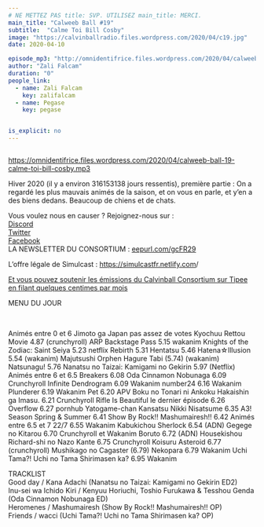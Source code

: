 ```yaml
---
# NE METTEZ PAS title: SVP. UTILISEZ main_title: MERCI.
main_title: "Calweeb Ball #19"
subtitle:  "Calme Toi Bill Cosby"
image: "https://calvinballradio.files.wordpress.com/2020/04/c19.jpg"
date: 2020-04-10

episode_mp3: "http://omnidentifrice.files.wordpress.com/2020/04/calweeb-ball-19-calme-toi-bill-cosby.mp3"
author: "Zali Falcam"
duration: "0"
people_link: 
  - name: Zali Falcam
    key: zalifalcam
  - name: Pegase
    key: pegase


is_explicit: no
---
```


<PodcastHeader/>

<!-- ECRIRE LA DESCRIPTION DE L'EPISODE SOUS CETTE LIGNE -->
<p><img src="https://calvinballradio.files.wordpress.com/2020/04/c19.jpg?w=300" alt=""></p>
<p><a href="https://omnidentifrice.files.wordpress.com/2020/04/calweeb-ball-19-calme-toi-bill-cosby.mp3" rel="nofollow">https://omnidentifrice.files.wordpress.com/2020/04/calweeb-ball-19-calme-toi-bill-cosby.mp3</a></p>
<p>Hiver 2020 (il y a environ 316153138 jours ressentis), première partie : On a regardé les plus mauvais animés de la saison, et on vous en parle, et y’en a des biens dedans. Beaucoup de chiens et de chats.</p>
<p>Vous voulez nous en causer ? Rejoignez-nous sur :<br>
<a href="http://discordapp.com/invite/4RnA9v7" rel="nofollow">Discord</a><br>
<a href="https://twitter.com/Calvinball_FM?lang=fr" rel="nofollow">Twitter</a><br>
<a href="https://www.facebook.com/CalvinballRadio/?ref=bookmarks" rel="nofollow">Facebook</a><br>
LA NEWSLETTER DU CONSORTIUM : <a title="http://eepurl.com/gcFR29" href="https://exit.sc/?url=http%3A%2F%2Feepurl.com%2FgcFR29" rel="nofollow">eepurl.com/gcFR29</a></p>
<p>L’offre légale de Simulcast : <a href="https://simulcastfr.netlify.com/" rel="nofollow">https://simulcastfr.netlify.com</a>/</p>
<p><a href="https://fr.tipeee.com/calvinball" rel="nofollow">Et vous pouvez soutenir les émissions du Calvinball Consortium sur Tipee en filant quelques centimes par mois</a></p>
<p>MENU DU JOUR</p>
<p>&nbsp;</p>




<tr>
<td>Animés entre 0 et 6</td>
</tr>
<tr>
<td>Jimoto ga Japan pas assez de votes</td>
</tr>
<tr>
<td>Kyochuu Rettou Movie 4.87 (crunchyroll)</td>
</tr>
<tr>
<td>ARP Backstage Pass 5.15 wakanim</td>
</tr>
<tr>
<td>Knights of the Zodiac: Saint Seiya 5.23 netflix</td>
</tr>
<tr>
<td>Rebirth 5.31</td>
</tr>
<tr>
<td>Hentatsu 5.46</td>
</tr>
<tr>
<td>Hatena☆Illusion 5.54 (wakanim)</td>
</tr>
<tr>
<td>Majutsushi Orphen Hagure Tabi (5.74) (wakanim)</td>
</tr>
<tr>
<td>Natsunagu! 5.76</td>
</tr>
<tr>
<td>Nanatsu no Taizai: Kamigami no Gekirin 5.97 (Netflix)</td>
</tr>
<tr>
<td></td>
</tr>
<tr>
<td>Animés entre 6 et 6.5</td>
</tr>
<tr>
<td>Breakers 6.08</td>
</tr>
<tr>
<td>Oda Cinnamon Nobunaga 6.09 Crunchyroll</td>
</tr>
<tr>
<td>Infinite Dendrogram 6.09 Wakanim</td>
</tr>
<tr>
<td>number24 6.16 Wakanim</td>
</tr>
<tr>
<td>Plunderer 6.19 Wakanim</td>
</tr>
<tr>
<td>Pet 6.20 APV</td>
</tr>
<tr>
<td>Boku no Tonari ni Ankoku Hakaishin ga Imasu. 6.21 Crunchyroll</td>
</tr>
<tr>
<td>Rifle Is Beautiful le dernier épisode 6.26</td>
</tr>
<tr>
<td>Overflow 6.27 pornhub</td>
</tr>
<tr>
<td>Yatogame-chan Kansatsu Nikki Nisatsume 6.35</td>
</tr>
<tr>
<td>A3! Season Spring &amp; Summer 6.41</td>
</tr>
<tr>
<td>Show By Rock!! Mashumairesh!! 6.42</td>
</tr>
<tr>
<td></td>
</tr>
<tr>
<td>Animés entre 6.5 et 7</td>
</tr>
<tr>
<td>22/7 6.55 Wakanim</td>
</tr>
<tr>
<td>Kabukichou Sherlock 6.54 (ADN)</td>
</tr>
<tr>
<td>Gegege no Kitarou 6.70 Crunchyroll et Wakanim</td>
</tr>
<tr>
<td>Boruto 6.72 (ADN)</td>
</tr>
<tr>
<td>Housekishou Richard-shi no Nazo Kante 6.75 Crunchyroll</td>
</tr>
<tr>
<td>Koisuru Asteroid 6.77 (crunchyroll)</td>
</tr>
<tr>
<td>Mushikago no Cagaster (6.79)</td>
</tr>
<tr>
<td>Nekopara 6.79 Wakanim</td>
</tr>
<tr>
<td>Uchi Tama?! Uchi no Tama Shirimasen ka? 6.95 Wakanim</td>
</tr>


<p>TRACKLIST<br>
Good day / Kana Adachi (Nanatsu no Taizai: Kamigami no Gekirin ED2)<br>
Inu-sei wa Ichido Kiri / Kenyuu Horiuchi, Toshio Furukawa &amp; Tesshou Genda (Oda Cinnamon Nobunaga ED)<br>
Heromenes / Mashumairesh (Show By Rock!! Mashumairesh!! OP)<br>
Friends / wacci (Uchi Tama?! Uchi no Tama Shirimasen ka? OP)</p>
<p></p>


<tr>
<td></td>
</tr>


<p>&nbsp;</p>


